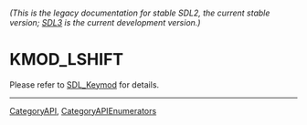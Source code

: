 ###### (This is the legacy documentation for stable SDL2, the current stable version; [SDL3](https://wiki.libsdl.org/SDL3/) is the current development version.)
# KMOD_LSHIFT

Please refer to [SDL_Keymod](SDL_Keymod) for details.

----
[CategoryAPI](CategoryAPI), [CategoryAPIEnumerators](CategoryAPIEnumerators)

